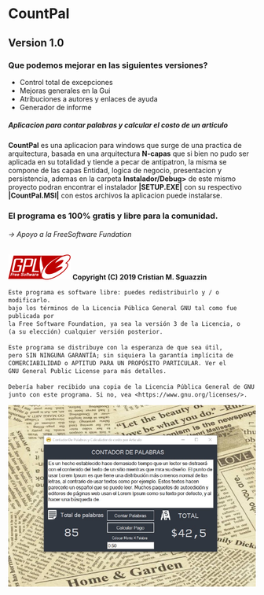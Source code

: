 # CountPal 
## Version 1.0

### Que podemos mejorar en las siguientes versiones? 

* Control total de excepciones
* Mejoras generales en la Gui
* Atribuciones a autores y enlaces de ayuda
* Generador de informe

##### Aplicacion para contar palabras y calcular el costo de un articulo

**CountPal** es una aplicacion para windows que surge de una practica de arquitectura, basada en una arquitectura **N-capas** que si bien no pudo ser aplicada en su totalidad y tiende a pecar de antipatron, la misma se compone de las capas Entidad, logica de negocio, presentacion y persistencia, ademas en la carpeta **Instalador/Debug>** de este mismo proyecto podran encontrar el instalador **|SETUP.EXE|** con su respectivo **|CountPal.MSI|** con estos archivos la aplicacion puede instalarse.

### El programa es 100% gratis y libre para la comunidad.
###### -> Apoyo a la FreeSoftware Fundation
![alt text](gplv3-127x51.png) **Copyright (C) 2019 Cristian M. Sguazzin**

    Este programa es software libre: puedes redistribuirlo y / o modificarlo.
    bajo los términos de la Licencia Pública General GNU tal como fue publicada por
    la Free Software Foundation, ya sea la versión 3 de la Licencia, o
    (a su elección) cualquier versión posterior.

    Este programa se distribuye con la esperanza de que sea útil,
    pero SIN NINGUNA GARANTÍA; sin siquiera la garantía implícita de
    COMERCIABILIDAD o APTITUD PARA UN PROPÓSITO PARTICULAR. Ver el
    GNU General Public License para más detalles.

    Debería haber recibido una copia de la Licencia Pública General de GNU
    junto con este programa. Si no, vea <https://www.gnu.org/licenses/>.


![alt text](CountPal.jpg)
